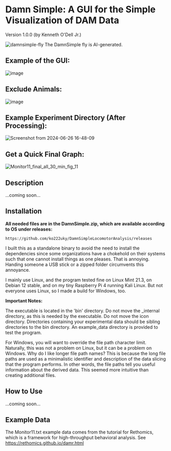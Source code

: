 # Damn Simple: A GUI for the Simple Visualization of DAM Data
Version 1.0.0
(by Kenneth O'Dell Jr.)

![damnsimple-fly](https://github.com/ko222uky/DamnSimpleLocomotorAnalysis/assets/111385224/1b2b437b-9b65-4bdd-afda-5f5fd0f955aa)
The DamnSimple fly is AI-generated.

## Example of the GUI:
![image](https://github.com/ko222uky/DamnSimpleLocomotorAnalysis/assets/111385224/2ba4f9b1-6c68-4c13-82ab-fe6c42ac2f41)

## Exclude Animals:
![image](https://github.com/ko222uky/DamnSimpleLocomotorAnalysis/assets/111385224/035c1fd6-d832-476e-bd1c-c1a8f3605aad)

## Example Experiment Directory (After Processing):
![Screenshot from 2024-06-26 16-48-09](https://github.com/ko222uky/DamnSimpleLocomotorAnalysis/assets/111385224/8be7abc6-7097-466b-85fe-5b921d4001df)


## Get a Quick Final Graph:
![Monitor11_final_all_30_min_fig_11](https://github.com/ko222uky/DamnSimpleLocomotorAnalysis/assets/111385224/96bc12ec-db28-4f16-92e2-ce4a13fa1773)


## Description
...coming soon...


## Installation

**All needed files are in the DamnSimple.zip, which are available according to OS under releases:**

    https://github.com/ko222uky/DamnSimpleLocomotorAnalysis/releases

I built this as a standalone binary to avoid the need to install the dependencies since some organizations have a chokehold on their systems such that one cannot install things as one pleases.
That is annoying.
Handing someone a USB stick or a zipped folder circumvents this annoyance. 

I mainly use Linux, and the program tested fine on Linux Mint 21.3, on Debian 12 stable, and on my tiny Raspberry Pi 4 running Kali Linux.
But not everyone uses Linux, so I made a build for Windows, too.


**Important Notes:**

  The executable is located in the 'bin' directory.
  Do not move the _internal directory, as this is needed by the executable.
  Do not move the icon directory.
  Directories containing your experimental data should be sibling directories to the bin directory.
  An example_data directory is provided to test the program.

  For Windows, you will want to override the file path character limit.
  Naturally, this was not a problem on Linux, but it can be a problem on Windows.
  Why do I like longer file path names?
  This is because the long file paths are used as a minimalistic identifier and description of the data slicing that the program performs.
  In other words, the file paths tell you useful information about the derived data.
  This seemed more intuitive than creating additional files.



## How to Use
...coming soon...



## Example Data

The Monitor11.txt example data comes from the tutorial for Rethomics, which is a framework for high-throughput behavioral analysis.
See https://rethomics.github.io/damr.html

